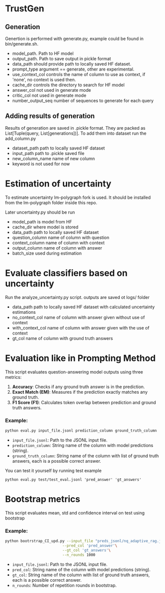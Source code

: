 # TrustGen

## Generation

Genertion is performed with generate.py, example could be found in bin/generate.sh. 

- model_path. Path to HF model
- output_path. Path to save output in pickle format
- data_path should provide path to locally saved HF dataset.
- prompt_type argument == generate, other are experimental.
- use_context_col controls the name of column to use as context, if 'none', no context is used then.
- cache_dir controls the directory to search for HF model
- answer_col not used in generate mode
- critic_col not used in generate mode
- number_output_seq number of sequences to generate for each query

## Adding results of generation

Results of generation are saved in .pickle format. They are packed as List[Tuple(query, List[generations])]. To add them into dataset run the add_column.py 

- dataset_path path to locally saved HF dataset
- input_path path to .pickle saved file
- new_column_name name of new column
- keyword is not used for now

# Estimation of uncertainty

To estimate uncertainty lm-polygraph fork is used. It should be installed from the lm-polygraph folder inside this repo.

Later uncertainty.py should be run

- model_path is model from HF
- cache_dir where model is stored
- data_path path to locally saved HF dataset
- question_column name of column with question
- context_column name of column with context
- output_column name of column with answer
- batch_size used during estimation

# Evaluate classifiers based on uncertainty
Run the analyze_uncertainty.py script. outputs are saved ot logs/ folder

- data_path path to locally saved HF dataset with calculated uncertainty estimations
- no_context_col name of column with answer given without use of context
- with_context_col name of column with answer given with the use of context
- gt_col name of column with ground truth answers

# Evaluation like in Prompting Method

This script evaluates question-answering model outputs using three metrics:
1. **Accuracy**: Checks if any ground truth answer is in the prediction.
2. **Exact Match (EM)**: Measures if the prediction exactly matches any ground truth.
3. **F1 Score (F1)**: Calculates token overlap between prediction and ground truth answers.
 
### Example:
```bash
python eval.py input_file.jsonl prediction_column ground_truth_column
```

- ```input_file.jsonl```: Path to the JSONL input file.
- ```prediction_column```: String name of the column with model predictions (string).
- ```ground_truth_column```: String name of the column with list of ground truth answers, each is a possible correct answer.

You can test it yourself by running test example
```
python eval.py test/test_eval.jsonl 'pred_answer' 'gt_answers'
```
# Bootstrap metrics

This script evaluates mean, std and confidence interval on test using bootstrap

### Example:
```bash
python bootrstrap_CI_upd.py --input_file "preds_jsonl/nq_adaptive_rag.jsonl"\
                          --pred_col 'pred_answer'\
                          --gt_col 'gt_answers'\
                          --n_rounds 1000
```

- ```input_file.jsonl```: Path to the JSONL input file.
- ```pred_col```: String name of the column with model predictions (string).
- ```gt_col```: String name of the column with list of ground truth answers, each is a possible correct answer.
- ```n_rounds```: Number of repetition rounds in bootstrap.

